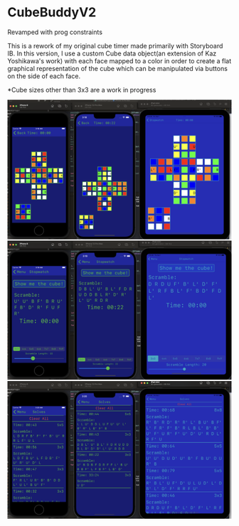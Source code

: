 # CubeBuddyV2
Revamped with prog constraints

This is a rework of my original cube timer made primarily with Storyboard IB. In this version, I use a custom Cube data object(an extension of Kaz Yoshikawa's work) with each face mapped to a color in order to create a flat graphical representation of the cube which can be manipulated via 
buttons on the side of each face.

*Cube sizes other than 3x3 are a work in progress

![App Demo](AppDemo.png)
![App Demo2](AppDemo2.png)
![App Demo3](AppDemo3.png)
